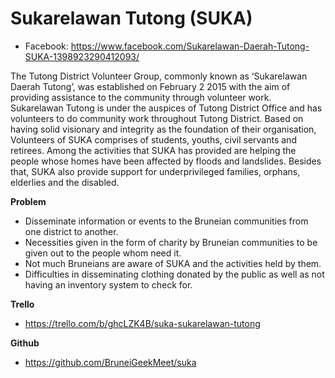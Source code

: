# Sukarelawan Tutong (SUKA)
- Facebook: https://www.facebook.com/Sukarelawan-Daerah-Tutong-SUKA-1398923290412093/

The Tutong District Volunteer Group, commonly known as ‘Sukarelawan Daerah Tutong’, was established on February 2 2015 with the aim of providing assistance to the community through volunteer work. Sukarelawan Tutong is under the auspices of Tutong District Office and has volunteers to do community work throughout Tutong District. Based on having solid visionary and integrity as the foundation of their organisation, Volunteers of SUKA comprises of students, youths, civil servants and retirees. Among the activities that SUKA has provided are helping the people whose homes have been affected by floods and landslides. Besides that, SUKA also provide support for underprivileged families, orphans, elderlies and the disabled.

**Problem**
- Disseminate information or events to the Bruneian communities from one district to another.
- Necessities given in the form of charity by Bruneian communities to be given out to the people whom need it.
- Not much Bruneians are aware of SUKA and the activities held by them.
- Difficulties in disseminating clothing donated by the public as well as not having an inventory system to check for.

**Trello**
- https://trello.com/b/ghcLZK4B/suka-sukarelawan-tutong

**Github**
- https://github.com/BruneiGeekMeet/suka
